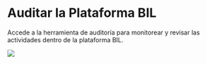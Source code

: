 # Auditar la Plataforma BIL

Accede a la herramienta de auditoría para monitorear y revisar las actividades dentro de la plataforma BIL.  
  
<img src="https://josemaestreb.github.io/docs.bil_v2/_asset/04-%20Anuncios%2C%20gestión%20de%20usuarios%20y%20demás/029_auditoria.gif" />  